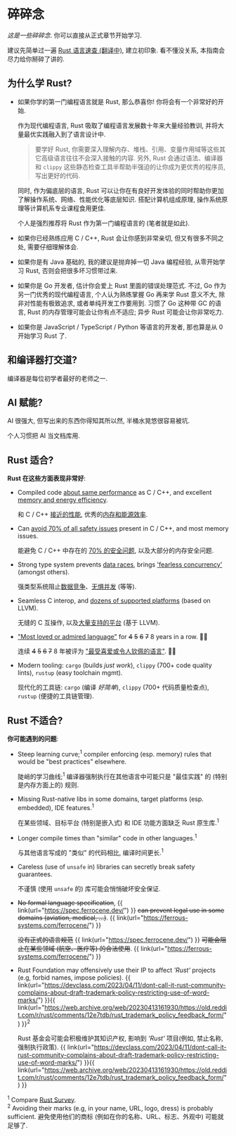 # 碎碎念

*这是一些碎碎念*. 你可以直接从正式章节开始学习.

建议先简单过一遍 [Rust 语言速查 (翻译中)](https://cheats.han.rs), 建立初印象.
看不懂没关系, 本指南会尽力给你掰碎了讲的.

## 为什么学 Rust?

- 如果你学的第一门编程语言就是 Rust, 那么恭喜你! 你将会有一个非常好的开始.

  作为现代编程语言, Rust 吸取了编程语言发展数十年来大量经验教训, 并将大量最优实践融入到了语言设计中.

  > 要学好 Rust, 你需要深入理解内存、堆栈、引用、变量作用域等这些其它高级语言往往不会深入接触的内容.
  > 另外, Rust 会通过语法、编译器和 `clippy` 这些静态检查工具半帮助半强迫的让你成为更优秀的程序员, 写出更好的代码.

  同时, 作为偏底层的语言, Rust 可以让你在有良好开发体验的同时帮助你更加了解操作系统、网络、性能优化等底层知识.
  搭配计算机组成原理, 操作系统原理等计算机系专业课程食用更佳.

  个人是强烈推荐将 Rust 作为第一门编程语言的 (笔者就是如此).

- 如果你已经熟练应用 C / C++, Rust 会让你感到非常亲切, 但又有很多不同之处, 需要仔细理解体会.

- 如果你是有 Java 基础的, 我的建议是抛弃掉一切 Java 编程经验, 从零开始学习 Rust, 否则会把很多坏习惯带过来.

- 如果你是 Go 开发者, 估计你会爱上 Rust 里面的错误处理范式. 不过, Go 作为另一门优秀的现代编程语言, 个人认为熟练掌握 Go 再来学 Rust 意义不大, 除非对性能有极致追求, 或者单纯开发工作要用到. 习惯了 Go 这种带 GC 的语言, Rust 的内存管理可能会让你有点不适应; 异步 Rust 可能会让你非常吃力.

- 如果你是 JavaScript / TypeScript / Python 等语言的开发者, 那也算是从 0 开始学习 Rust 了.

## 和编译器打交道?

编译器是每位初学者最好的老师之一.

## AI 赋能?

AI 很强大, 但写出来的东西你得知其所以然, 半桶水晃悠很容易被坑.

个人习惯把 AI 当文档库用.

## Rust 适合?

**Rust 在这些方面表现非常好**:

- Compiled code [about same performance](https://benchmarksgame-team.pages.debian.net/benchmarksgame/box-plot-summary-charts.html) as C / C++, and excellent [memory and energy efficiency](https://docente.ifsc.edu.br/mello/livros/java/paperSLE.pdf).

  和 C / C++ [接近的性能](https://benchmarksgame-team.pages.debian.net/benchmarksgame/box-plot-summary-charts.html), 优秀的[内存和能源效率](https://docente.ifsc.edu.br/mello/livros/java/paperSLE.pdf).
- Can [avoid 70% of all safety issues](https://www.chromium.org/Home/chromium-security/memory-safety) present in C / C++, and most memory issues.

  能避免 C / C++ 中存在的 [70% 的安全问题](https://www.chromium.org/Home/chromium-security/memory-safety), 以及大部分的内存安全问题.
- Strong type system prevents [data races](https://doc.rust-lang.org/nomicon/races.html), brings ['fearless concurrency'](https://blog.rust-lang.org/2015/04/10/Fearless-Concurrency.html) (amongst others).

  强类型系统阻止[数据竞争](https://doc.rust-lang.org/nomicon/races.html)、[无惧并发](https://blog.rust-lang.org/2015/04/10/Fearless-Concurrency.html) (等等).
- Seamless C interop, and [dozens of supported platforms](https://doc.rust-lang.org/rustc/platform-support.html) (based on LLVM).

  无缝的 C 互操作, 以及[大量支持的平台](https://doc.rust-lang.org/rustc/platform-support.html) (基于 LLVM).
- ["Most loved or admired language"](https://survey.stackoverflow.co/2023/#section-admired-and-desired-programming-scripting-and-markup-languages) for <strike>4</strike> <strike>5</strike> <strike>6</strike> <strike>7</strike> 8 years in a row. 🤷‍♀️

    连续 <strike>4</strike> <strike>5</strike> <strike>6</strike> <strike>7</strike> 8 年被评为 ["最受喜爱或令人钦佩的语言"](https://survey.stackoverflow.co/2023/#section-admired-and-desired-programming-scripting-and-markup-languages). 🤷‍♀️
- Modern tooling: `cargo` (builds _just work_), `clippy` (700+ code quality lints), `rustup` (easy toolchain mgmt).

  现代化的工具链: `cargo` (编译 _好简单_), `clippy` (700+ 代码质量检查点), `rustup` (便捷的工具链管理).

## Rust 不适合?

**你可能遇到的问题**:

- Steep learning curve;<sup>1</sup> compiler enforcing (esp. memory) rules that would be "best practices" elsewhere.

  陡峭的学习曲线;<sup>1</sup> 编译器强制执行在其他语言中可能只是 "最佳实践" 的 (特别是内存方面上的) 规则.
- Missing Rust-native libs in some domains, target platforms (esp. embedded), IDE features.<sup>1</sup>

  在某些领域、目标平台 (特别是嵌入式) 和 IDE 功能方面缺乏 Rust 原生库.<sup>1</sup>
- Longer compile times than "similar" code in other languages.<sup>1</sup>

  与其他语言写成的 "类似" 的代码相比, 编译时间更长.<sup>1</sup>
- Careless (use of `unsafe` in) libraries can secretly break safety guarantees.

  不谨慎 (使用 `unsafe` 的) 库可能会悄悄破坏安全保证.
- ~~No formal language specification~~, {{ link(url="https://spec.ferrocene.dev/") }} ~~can prevent legal use in some domains (aviation, medical, &hellip;)~~. {{ link(url="https://ferrous-systems.com/ferrocene/") }}

  ~~没有正式的语言规范~~ {{ link(url="https://spec.ferrocene.dev/") }} ~~可能会阻止在某些领域 (航空、医疗等) 的合法使用~~. {{ link(url="https://ferrous-systems.com/ferrocene/") }}
- Rust Foundation may offensively use their IP to affect _'Rust'_ projects (e.g, forbid names, impose policies). {{ link(url="https://devclass.com/2023/04/11/dont-call-it-rust-community-complains-about-draft-trademark-policy-restricting-use-of-word-marks/") }}{{ link(url="https://web.archive.org/web/20230413161930/https://old.reddit.com/r/rust/comments/12e7tdb/rust_trademark_policy_feedback_form/") }}<sup>2</sup>

  Rust 基金会可能会积极维护其知识产权, 影响到 _'Rust'_ 项目(例如, 禁止名称, 强制执行政策). {{ link(url="https://devclass.com/2023/04/11/dont-call-it-rust-community-complains-about-draft-trademark-policy-restricting-use-of-word-marks/") }}{{ link(url="https://web.archive.org/web/20230413161930/https://old.reddit.com/r/rust/comments/12e7tdb/rust_trademark_policy_feedback_form/") }}

<sup>1</sup> Compare [Rust Survey](https://blog.rust-lang.org/2020/04/17/Rust-survey-2019.html#why-not-use-rust). <br>
<sup>2</sup> Avoiding their marks (e.g, in your name, URL, logo, dress) is probably sufficient. 避免使用他们的商标 (例如在你的名称、URL、标志、外观中) 可能就足够了.
